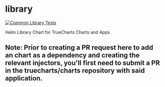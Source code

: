 # library

[![Common Library Tests](https://github.com/truecharts/library-charts/actions/workflows/common_library_tests.yaml/badge.svg?event=push)](https://github.com/truecharts/library-charts/actions/workflows/common_library_tests.yaml)

Helm Library Chart for TrueCharts Charts and Apps

## Note: Prior to creating a PR request here to add an chart as a dependency and creating the relevant injectors, you'll first need to submit a PR in the truecharts/charts repository with said application.
